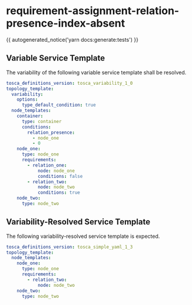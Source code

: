 # requirement-assignment-relation-presence-index-absent

{{ autogenerated_notice('yarn docs:generate:tests') }}


## Variable Service Template

The variability of the following variable service template shall be resolved.

```yaml linenums="1"
tosca_definitions_version: tosca_variability_1_0
topology_template:
  variability:
    options:
      type_default_condition: true
  node_templates:
    container:
      type: container
      conditions:
        relation_presence:
          - node_one
          - 0
    node_one:
      type: node_one
      requirements:
        - relation_one:
            node: node_one
            conditions: false
        - relation_two:
            node: node_two
            conditions: true
    node_two:
      type: node_two
```



## Variability-Resolved Service Template

The following variability-resolved service template is expected.

```yaml linenums="1"
tosca_definitions_version: tosca_simple_yaml_1_3
topology_template:
  node_templates:
    node_one:
      type: node_one
      requirements:
        - relation_two:
            node: node_two
    node_two:
      type: node_two
```

